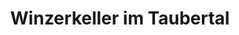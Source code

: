 ---
title: "Winzerkeller im Taubertal"
url: /wertheim/winzerkeller-im-taubertal/
shop: Spirituosen
---